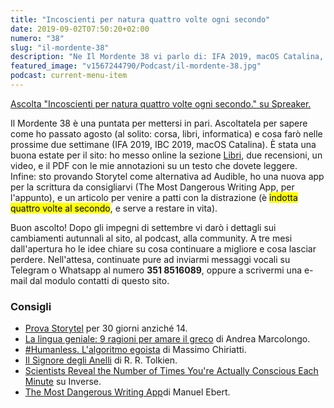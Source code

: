 ```yaml
---
title: "Incoscienti per natura quattro volte ogni secondo"
date: 2019-09-02T07:50:20+02:00
numero: "38"
slug: "il-mordente-38"
description: "Ne Il Mordente 38 vi parlo di: IFA 2019, macOS Catalina, la lingua greca, Humanless, il Signore degli Anelli. E ancora: corsa, libri, Linux e neuroscienze. Registrato da Riccardo Palombo."
featured_image: "v1567244790/Podcast/il-mordente-38.jpg"
podcast: current-menu-item
---
```


<a class="spreaker-player" href="https://www.spreaker.com/episode/18959343" data-resource="episode_id=18959343" data-width="100%" data-height="200px" data-theme="light" data-playlist="false" data-playlist-continuous="false" data-autoplay="false" data-live-autoplay="false" data-chapters-image="true" data-episode-image-position="right" data-hide-logo="false" data-hide-likes="false" data-hide-comments="false" data-hide-sharing="false" data-hide-download="true">Ascolta "Incoscienti per natura quattro volte ogni secondo." su Spreaker.</a>

Il Mordente 38 è una puntata per mettersi in pari. Ascoltatela per sapere come ho passato agosto (al solito: corsa, libri, informatica) e cosa farò nelle prossime due settimane (IFA 2019, IBC 2019, macOS Catalina). È stata una buona estate per il sito: ho messo online la sezione <a href="/libri/" title="Libri consigliati da Riccardo Palombo">Libri</a>, due recensioni, un video, e il PDF con le mie annotazioni su un testo che dovete leggere. Infine: sto provando Storytel come alternativa ad Audible, ho una nuova app per la scrittura da consigliarvi (The Most Dangerous Writing App, per l'appunto), e un articolo per venire a patti con la distrazione (è <mark>indotta quattro volte al secondo</mark>, e serve a restare in vita).

Buon ascolto! Dopo gli impegni di settembre vi darò i dettagli sui cambiamenti autunnali al sito, al podcast, alla community. A tre mesi dall'apertura ho le idee chiare su cosa continuare a migliore e cosa lasciar perdere. Nell'attesa, continuate pure ad inviarmi messaggi vocali su Telegram o Whatsapp al numero <strong>351 8516089</strong>, oppure a scrivermi una e-mail dal modulo contatti di questo sito.

### Consigli
<ul>
<li><a href="https://tiny.cc/storytelriccardoim" target="_blank" rel="nofollow" title="Prova Storytel per 30 giorni con Riccardo.im">Prova Storytel</a> per 30 giorni anziché 14.</li>
<li><a href="https://amzn.to/2MlpOYa" target="_blank" rel="nofollow" title="Vedi il libro La lingua geniale">La lingua geniale: 9 ragioni per amare il greco</a> di Andrea Marcolongo.</li>
<li><a href="https://amzn.to/2ZqVr5u" target="_blank" rel="nofollow" title="Vedi il libro Humanless">#Humanless. L'algoritmo egoista</a> di Massimo Chiriatti.</li>
<li><a href="https://amzn.to/2ZnxJWV" target="_blank" rel="nofollow" title="Vedi il libro Il Signore degli Anelli">Il Signore degli Anelli</a> di R. R. Tolkien.</li>
<li><a href="https://www.inverse.com/article/48300-why-is-it-hard-to-focus-research-humans" target="_blank" rel="nofollow" title="Scientists Reveal the Number of Times You're Actually Conscious Each Minute">Scientists Reveal the Number of Times You're Actually Conscious Each Minute</a> su Inverse.</li>
<li><a href="https://www.squibler.io/writing-prompt-generator" target="_blank" rel="nofollow" title="The Most Dangerous Writing App">The Most Dangerous Writing App</a>di Manuel Ebert.</li>
</ul>